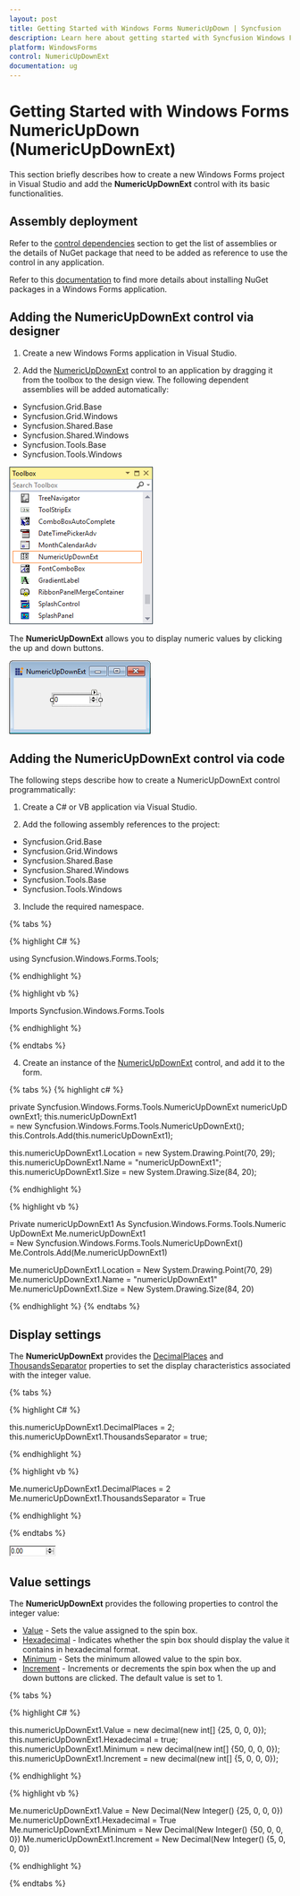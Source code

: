 ```yaml
---
layout: post
title: Getting Started with Windows Forms NumericUpDown | Syncfusion
description: Learn here about getting started with Syncfusion Windows Forms NumericUpDown (NumericUpDownExt) control, its elements, and more.
platform: WindowsForms
control: NumericUpDownExt
documentation: ug
---
```


# Getting Started with Windows Forms NumericUpDown (NumericUpDownExt)

This section briefly describes how to create a new Windows Forms project in Visual Studio and add the **NumericUpDownExt** control with its basic functionalities.

## Assembly deployment

Refer to the [control dependencies](https://help.syncfusion.com/windowsforms/control-dependencies#numericupdownext) section to get the list of assemblies or the details of NuGet package that need to be added as reference to use the control in any application.

Refer to this [documentation](https://help.syncfusion.com/windowsforms/installation/install-nuget-packages) to find more details about installing NuGet packages in a Windows Forms application.

## Adding the NumericUpDownExt control via designer

1) Create a new Windows Forms application in Visual Studio.

2) Add the [NumericUpDownExt](https://help.syncfusion.com/cr/windowsforms/Syncfusion.Windows.Forms.Tools.NumericUpDownExt.html) control to an application by dragging it from the toolbox to the design view. The following dependent assemblies will be added automatically:

* Syncfusion.Grid.Base
* Syncfusion.Grid.Windows
* Syncfusion.Shared.Base
* Syncfusion.Shared.Windows
* Syncfusion.Tools.Base
* Syncfusion.Tools.Windows

![Drag and drop NumericUpDownExt from toolbox](Creating-NumericUpDownExt_images/Creating-NumericUpDownExt_img1.png)

The **NumericUpDownExt** allows you to display numeric values by clicking the up and down buttons.

![Windows Forms NumericUpDownExt showing numeric values](Creating-NumericUpDownExt_images/Creating-NumericUpDownExt_img2.png)

## Adding the NumericUpDownExt control via code

The following steps describe how to create a NumericUpDownExt control programmatically:

1) Create a C# or VB application via Visual Studio.

2) Add the following assembly references to the project:

* Syncfusion.Grid.Base
* Syncfusion.Grid.Windows
* Syncfusion.Shared.Base
* Syncfusion.Shared.Windows
* Syncfusion.Tools.Base
* Syncfusion.Tools.Windows

3) Include the required namespace.

{% tabs %}

{% highlight C# %}

using Syncfusion.Windows.Forms.Tools;

{% endhighlight %}

{% highlight vb %}

Imports Syncfusion.Windows.Forms.Tools

{% endhighlight %}

{% endtabs %}

4) Create an instance of the [NumericUpDownExt](https://help.syncfusion.com/cr/windowsforms/Syncfusion.Windows.Forms.Tools.NumericUpDownExt.html) control, and add it to the form.

{% tabs %}
{% highlight c# %}

private Syncfusion.Windows.Forms.Tools.NumericUpDownExt numericUpDownExt1;
this.numericUpDownExt1 = new Syncfusion.Windows.Forms.Tools.NumericUpDownExt();
this.Controls.Add(this.numericUpDownExt1);

this.numericUpDownExt1.Location = new System.Drawing.Point(70, 29);
this.numericUpDownExt1.Name = "numericUpDownExt1";
this.numericUpDownExt1.Size = new System.Drawing.Size(84, 20);

{% endhighlight %}

{% highlight vb %}

Private numericUpDownExt1 As Syncfusion.Windows.Forms.Tools.NumericUpDownExt
Me.numericUpDownExt1 = New Syncfusion.Windows.Forms.Tools.NumericUpDownExt()
Me.Controls.Add(Me.numericUpDownExt1)

Me.numericUpDownExt1.Location = New System.Drawing.Point(70, 29)
Me.numericUpDownExt1.Name = "numericUpDownExt1"
Me.numericUpDownExt1.Size = New System.Drawing.Size(84, 20)

{% endhighlight %}
{% endtabs %}

## Display settings

The **NumericUpDownExt** provides the [DecimalPlaces](https://help.syncfusion.com/cr/windowsforms/Syncfusion.Windows.Forms.Tools.NumericUpDownExtActionList.html#Syncfusion_Windows_Forms_Tools_NumericUpDownExtActionList_DecimalPlaces) and [ThousandsSeparator](https://help.syncfusion.com/cr/windowsforms/Syncfusion.Windows.Forms.Tools.NumericUpDownExtActionList.html#Syncfusion_Windows_Forms_Tools_NumericUpDownExtActionList_ThousandsSeparator) properties to set the display characteristics associated with the integer value.

{% tabs %}

{% highlight C# %}

this.numericUpDownExt1.DecimalPlaces = 2;
this.numericUpDownExt1.ThousandsSeparator = true;

{% endhighlight %}

{% highlight vb %}

Me.numericUpDownExt1.DecimalPlaces = 2
Me.numericUpDownExt1.ThousandsSeparator = True

{% endhighlight %}

{% endtabs %}

![Windows Forms shows display settings of the control](Display-Settings_images/Display-Settings_img1.png)

## Value settings

The **NumericUpDownExt** provides the following properties to control the integer value:

* [Value](https://help.syncfusion.com/cr/windowsforms/Syncfusion.Windows.Forms.Tools.NumericUpDownExtActionList.html#Syncfusion_Windows_Forms_Tools_NumericUpDownExtActionList_Value) - Sets the value assigned to the spin box.
* [Hexadecimal](https://help.syncfusion.com/cr/windowsforms/Syncfusion.Windows.Forms.Tools.NumericUpDownExtActionList.html#Syncfusion_Windows_Forms_Tools_NumericUpDownExtActionList_Hexadecimal) - Indicates whether the spin box should display the value it contains in hexadecimal format.
* [Minimum](https://help.syncfusion.com/cr/windowsforms/Syncfusion.Windows.Forms.Tools.NumericUpDownExtActionList.html#Syncfusion_Windows_Forms_Tools_NumericUpDownExtActionList_Minimum) - Sets the minimum allowed value to the spin box.
* [Increment](https://help.syncfusion.com/cr/windowsforms/Syncfusion.Windows.Forms.Tools.NumericUpDownExtActionList.html#Syncfusion_Windows_Forms_Tools_NumericUpDownExtActionList_Increment) - Increments or decrements the spin box when the up and down buttons are clicked. The default value is set to 1.

{% tabs %}

{% highlight C# %}

this.numericUpDownExt1.Value = new decimal(new int[] {25, 0, 0, 0});
this.numericUpDownExt1.Hexadecimal = true;
this.numericUpDownExt1.Minimum = new decimal(new int[] {50, 0, 0, 0});
this.numericUpDownExt1.Increment = new decimal(new int[] {5, 0, 0, 0});

{% endhighlight %}

{% highlight vb %}

Me.numericUpDownExt1.Value = New Decimal(New Integer() {25, 0, 0, 0})
Me.numericUpDownExt1.Hexadecimal = True
Me.numericUpDownExt1.Minimum = New Decimal(New Integer() {50, 0, 0, 0})
Me.numericUpDownExt1.Increment = New Decimal(New Integer() {5, 0, 0, 0})

{% endhighlight %}

{% endtabs %}
